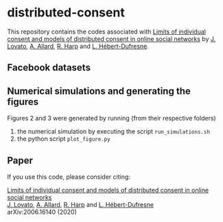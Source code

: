 # distributed-consent

This repository contains the codes associated with [Limits of individual consent and models of distributed consent in online social networks] by [J. Lovato], [A. Allard], [R. Harp] and [L. Hébert-Dufresne].


## Facebook datasets


## Numerical simulations and generating the figures

Figures 2 and 3 were generated by running (from their respective folders)

1. the numerical simulation by executing the script `run_simulations.sh`
2. the python script `plot_figure.py`


## Paper

If you use this code, please consider citing:

[Limits of individual consent and models of distributed consent in online social networks]<br/>
[J. Lovato], [A. Allard], [R. Harp] and [L. Hébert-Dufresne]<br/>
arXiv:2006.16140 (2020)<br/>


[Limits of individual consent and models of distributed consent in online social networks]: https://arxiv.org/abs/2006.16140
[J. Lovato]: http://juniperlovato.com/
[A. Allard]: http://antoineallard.info
[R. Harp]: http://www.uvm.edu/~rharp/
[L. Hébert-Dufresne]: http://laurenthebertdufresne.github.io/
